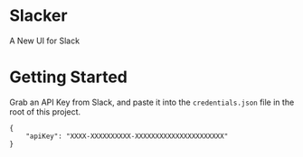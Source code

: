 # Slacker
A New UI for Slack

# Getting Started
Grab an API Key from Slack, and paste it into the `credentials.json` file in the root of this project.

    {
        "apiKey": "XXXX-XXXXXXXXXX-XXXXXXXXXXXXXXXXXXXXXX"
    }